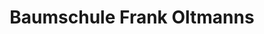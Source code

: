 ---
title: "Baumschule Frank Oltmanns"
url: /bad-zwischenahn/baumschule-frank-oltmanns/
shop: Garten-Center
---